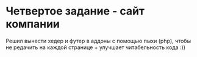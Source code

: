 # Четвертое задание - сайт компании

Решил вынести хедер и футер в аддоны с помощью пыхи (php), чтобы не редачить на каждой странице + улучшает читабельность кода :))
